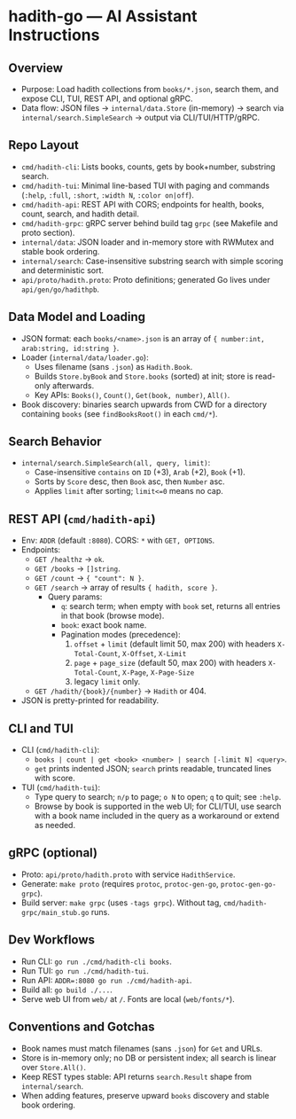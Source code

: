 # hadith-go — AI Assistant Instructions

## Overview
- Purpose: Load hadith collections from `books/*.json`, search them, and expose CLI, TUI, REST API, and optional gRPC.
- Data flow: JSON files → `internal/data.Store` (in-memory) → search via `internal/search.SimpleSearch` → output via CLI/TUI/HTTP/gRPC.

## Repo Layout
- `cmd/hadith-cli`: Lists books, counts, gets by book+number, substring search.
- `cmd/hadith-tui`: Minimal line-based TUI with paging and commands (`:help`, `:full`, `:short`, `:width N`, `:color on|off`).
- `cmd/hadith-api`: REST API with CORS; endpoints for health, books, count, search, and hadith detail.
- `cmd/hadith-grpc`: gRPC server behind build tag `grpc` (see Makefile and proto section).
- `internal/data`: JSON loader and in-memory store with RWMutex and stable book ordering.
- `internal/search`: Case-insensitive substring search with simple scoring and deterministic sort.
- `api/proto/hadith.proto`: Proto definitions; generated Go lives under `api/gen/go/hadithpb`.

## Data Model and Loading
- JSON format: each `books/<name>.json` is an array of `{ number:int, arab:string, id:string }`.
- Loader (`internal/data/loader.go`):
  - Uses filename (sans `.json`) as `Hadith.Book`.
  - Builds `Store.byBook` and `Store.books` (sorted) at init; store is read-only afterwards.
  - Key APIs: `Books()`, `Count()`, `Get(book, number)`, `All()`.
- Book discovery: binaries search upwards from CWD for a directory containing `books` (see `findBooksRoot()` in each `cmd/*`).

## Search Behavior
- `internal/search.SimpleSearch(all, query, limit)`:
  - Case-insensitive `contains` on `ID` (+3), `Arab` (+2), `Book` (+1).
  - Sorts by `Score` desc, then `Book` asc, then `Number` asc.
  - Applies `limit` after sorting; `limit<=0` means no cap.

## REST API (`cmd/hadith-api`)
- Env: `ADDR` (default `:8080`). CORS: `*` with `GET, OPTIONS`.
- Endpoints:
  - `GET /healthz` → `ok`.
  - `GET /books` → `[]string`.
  - `GET /count` → `{ "count": N }`.
  - `GET /search` → array of results `{ hadith, score }`.
    - Query params:
      - `q`: search term; when empty with `book` set, returns all entries in that book (browse mode).
      - `book`: exact book name.
      - Pagination modes (precedence):
        1) `offset` + `limit` (default limit 50, max 200) with headers `X-Total-Count`, `X-Offset`, `X-Limit`
        2) `page` + `page_size` (default 50, max 200) with headers `X-Total-Count`, `X-Page`, `X-Page-Size`
        3) legacy `limit` only.
  - `GET /hadith/{book}/{number}` → `Hadith` or 404.
- JSON is pretty-printed for readability.

## CLI and TUI
- CLI (`cmd/hadith-cli`):
  - `books | count | get <book> <number> | search [-limit N] <query>`.
  - `get` prints indented JSON; `search` prints readable, truncated lines with score.
- TUI (`cmd/hadith-tui`):
  - Type query to search; `n/p` to page; `o N` to open; `q` to quit; see `:help`.
  - Browse by book is supported in the web UI; for CLI/TUI, use search with a book name included in the query as a workaround or extend as needed.

## gRPC (optional)
- Proto: `api/proto/hadith.proto` with service `HadithService`.
- Generate: `make proto` (requires `protoc`, `protoc-gen-go`, `protoc-gen-go-grpc`).
- Build server: `make grpc` (uses `-tags grpc`). Without tag, `cmd/hadith-grpc/main_stub.go` runs.

## Dev Workflows
- Run CLI: `go run ./cmd/hadith-cli books`.
- Run TUI: `go run ./cmd/hadith-tui`.
- Run API: `ADDR=:8080 go run ./cmd/hadith-api`.
- Build all: `go build ./...`.
 - Serve web UI from `web/` at `/`. Fonts are local (`web/fonts/*`).

## Conventions and Gotchas
- Book names must match filenames (sans `.json`) for `Get` and URLs.
- Store is in-memory only; no DB or persistent index; all search is linear over `Store.All()`.
- Keep REST types stable: API returns `search.Result` shape from `internal/search`.
- When adding features, preserve upward `books` discovery and stable book ordering.
